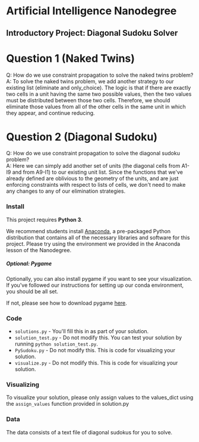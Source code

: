 # Artificial Intelligence Nanodegree
## Introductory Project: Diagonal Sudoku Solver

# Question 1 (Naked Twins)
Q: How do we use constraint propagation to solve the naked twins problem?  
A: To solve the naked twins problem, we add another strategy to our existing list (eliminate and only_choice).
The logic is that if there are exactly two cells in a unit having the same two possible values, then the two
values must be distributed between those two cells. Therefore, we should eliminate those values from all of the other
cells in the same unit in which they appear, and continue reducing.

# Question 2 (Diagonal Sudoku)
Q: How do we use constraint propagation to solve the diagonal sudoku problem?  
A: Here we can simply add another set of units (the diagonal cells from A1-I9 and from A9-I1) to our existing unit list.
Since the functions that we've already defined are oblivious to the geometry of the units, and are just enforcing
constraints with respect to lists of cells, we don't need to make any changes to any of our elimination strategies.

### Install

This project requires **Python 3**.

We recommend students install [Anaconda](https://www.continuum.io/downloads), a pre-packaged Python distribution that contains all of the necessary libraries and software for this project. 
Please try using the environment we provided in the Anaconda lesson of the Nanodegree.

##### Optional: Pygame

Optionally, you can also install pygame if you want to see your visualization. If you've followed our instructions for setting up our conda environment, you should be all set.

If not, please see how to download pygame [here](http://www.pygame.org/download.shtml).

### Code

* `solutions.py` - You'll fill this in as part of your solution.
* `solution_test.py` - Do not modify this. You can test your solution by running `python solution_test.py`.
* `PySudoku.py` - Do not modify this. This is code for visualizing your solution.
* `visualize.py` - Do not modify this. This is code for visualizing your solution.

### Visualizing

To visualize your solution, please only assign values to the values_dict using the ```assign_values``` function provided in solution.py

### Data

The data consists of a text file of diagonal sudokus for you to solve.
